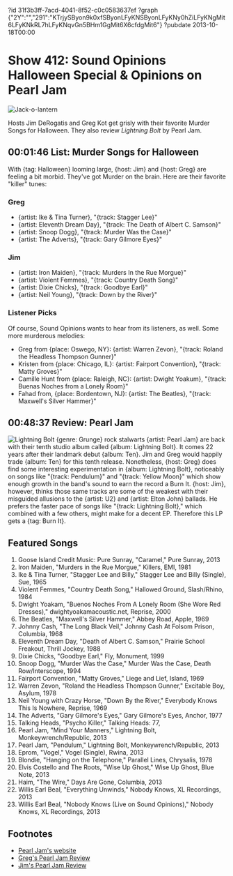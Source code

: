 ?id 31f3b3ff-7acd-4041-8f52-c0c0583637ef
?graph {"2Y":"","291":"KTrjySByon9k0xfSByonLFyKNSByonLFyKNy0hZiLFyKNgMit6LFyKNkRL7hLFyKNqvGn5BHm1GgMit6X6cfdgMit6"}
?pubdate 2013-10-18T00:00

# Show 412: Sound Opinions Halloween Special & Opinions on Pearl Jam

![Jack-o-lantern](https://static.soundopinions.org/images/2013/halloweeen.jpg)

Hosts Jim DeRogatis and Greg Kot get grisly with their favorite Murder Songs for Halloween. They also review *Lightning Bolt* by Pearl Jam.

## 00:01:46 List: Murder Songs for Halloween
With {tag: Halloween} looming large, {host: Jim} and {host: Greg} are feeling a bit morbid. They've got Murder on the brain. Here are their favorite "killer" tunes:

### Greg
- {artist: Ike & Tina Turner}, "{track: Stagger Lee}"
- {artist: Eleventh Dream Day}, "{track: The Death of Albert C. Samson}"
- {artist: Snoop Dogg}, "{track: Murder Was the Case}"
- {artist: The Adverts}, "{track: Gary Gilmore Eyes}"

### Jim
- {artist: Iron Maiden}, "{track: Murders In the Rue Morgue}"
- {artist: Violent Femmes}, "{track: Country Death Song}"
- {artist: Dixie Chicks}, "{track: Goodbye Earl}"
- {artist: Neil Young}, "{track: Down by the River}"


### Listener Picks
Of course, Sound Opinions wants to hear from its listeners, as well. Some more murderous melodies:

- Greg from {place: Oswego, NY}: {artist: Warren Zevon}, "{track: Roland the Headless Thompson Gunner}"
- Kristen from {place: Chicago, IL}: {artist: Fairport Convention}, "{track: Matty Groves}"
- Camille Hunt from {place: Raleigh, NC}: {artist: Dwight Yoakum}, "{track: Buenas Noches from a Lonely Room}"
- Fahad from, {place: Bordentown, NJ}: {artist: The Beatles}, "{track: Maxwell's Silver Hammer}"

## 00:48:37 Review: Pearl Jam
![Lightning Bolt](https://static.soundopinions.org/assets/412/2910.jpg)
{genre: Grunge} rock stalwarts {artist: Pearl Jam} are back with their tenth studio album called {album: Lightning Bolt}. It comes 22 years after their landmark debut {album: Ten}. Jim and Greg would happily trade {album: Ten} for this tenth release. Nonetheless, {host: Greg} does find some interesting experimentation in {album: Lightning Bolt}, noticeably on songs like "{track: Pendulum}" and "{track: Yellow Moon}" which show enough growth in the band's sound to earn the record a Burn It. {host: Jim}, however, thinks those same tracks are some of the weakest with their misguided allusions to the {artist: U2} and {artist: Elton John} ballads. He prefers the faster pace of songs like "{track: Lightning Bolt}," which combined with a few others, might make for a decent EP. Therefore this LP gets a {tag: Burn It}.

## Featured Songs
1. Goose Island Credit Music: Pure Sunray, "Caramel," Pure Sunray, 2013
1. Iron Maiden, "Murders in the Rue Morgue," Killers, EMI, 1981
1. Ike & Tina Turner, "Stagger Lee and Billy," Stagger Lee and Billy (Single), Sue, 1965
1. Violent Femmes, "Country Death Song," Hallowed Ground, Slash/Rhino, 1984
1. Dwight Yoakam, "Buenos Noches From A Lonely Room (She Wore Red Dresses)," dwightyoakamacoustic.net, Reprise, 2000
1. The Beatles, "Maxwell's Silver Hammer," Abbey Road, Apple, 1969
1. Johnny Cash, "The Long Black Veil," Johnny Cash At Folsom Prison, Columbia, 1968
1. Eleventh Dream Day, "Death of Albert C. Samson," Prairie School Freakout, Thrill Jockey, 1988
1. Dixie Chicks, "Goodbye Earl," Fly, Monument, 1999
1. Snoop Dogg, "Murder Was the Case," Murder Was the Case, Death Row/Interscope, 1994
1. Fairport Convention, "Matty Groves," Liege and Lief, Island, 1969
1. Warren Zevon, "Roland the Headless Thompson Gunner," Excitable Boy, Asylum, 1978
1. Neil Young with Crazy Horse, "Down By the River," Everybody Knows This Is Nowhere, Reprise, 1969
1. The Adverts, "Gary Gilmore's Eyes," Gary Gilmore's Eyes, Anchor, 1977
1. Talking Heads, "Psycho Killer," Talking Heads: 77,
1. Pearl Jam, "Mind Your Manners," Lightning Bolt, Monkeywrench/Republic, 2013
1. Pearl Jam, "Pendulum," Lightning Bolt, Monkeywrench/Republic, 2013
1. Eprom, "Vogel," Vogel (Single), Rwina, 2013
1. Blondie, "Hanging on the Telephone," Parallel Lines, Chrysalis, 1978
1. Elvis Costello and The Roots, "Wise Up Ghost," Wise Up Ghost, Blue Note, 2013
1. Haim, "The Wire," Days Are Gone, Columbia, 2013
1. Willis Earl Beal, "Everything Unwinds," Nobody Knows, XL Recordings, 2013
1. Willis Earl Beal, "Nobody Knows (Live on Sound Opinions)," Nobody Knows, XL Recordings, 2013


## Footnotes
- [Pearl Jam's website](http://pearljam.com/)
- [Greg's Pearl Jam Review](http://www.chicagotribune.com/entertainment/music/turnitup/chi-pearl-jam-review-20131011-14,0,7884897.column)
- [Jim's Pearl Jam Review](http://www.wbez.org/blogs/jim-derogatis/2013-10/fogey-rock-paul-mccartney-and-pearl-jam-struggle-be-here-now-108951)
